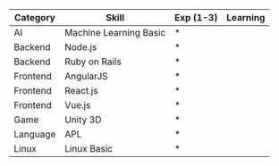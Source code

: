 Category|Skill|Exp (1-3)|Learning
|-|-|-|-|
|AI|Machine Learning Basic|*||
|Backend|Node.js|*||
|Backend|Ruby on Rails|*||
|Frontend|AngularJS|*||
|Frontend|React.js|*||
|Frontend|Vue.js|*||
|Game|Unity 3D|*||
|Language|APL|*||
|Linux|Linux Basic|*||
